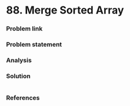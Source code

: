 # 88. Merge Sorted Array

### Problem link

### Problem statement

### Analysis

### Solution

```python

```

### References

